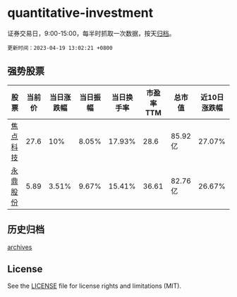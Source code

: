 # quantitative-investment

证券交易日，9:00-15:00，每半时抓取一次数据，按天[归档](archives)。

`更新时间：2023-04-19 13:02:21 +0800`

## 强势股票

|股票|当前价|当日涨跌幅|当日振幅|当日换手率|市盈率TTM|总市值|近10日涨跌幅|
|----|----|----|----|----|----|----|----|
|[焦点科技](https://xueqiu.com/S/SZ002315)|27.6|10%|8.05%|17.93%|28.6|85.92亿|27.07%|
|[永鼎股份](https://xueqiu.com/S/SH600105)|5.89|3.51%|9.67%|15.41%|36.61|82.76亿|26.67%|

## 历史归档

[archives](archives)

## License

See the [LICENSE](LICENSE) file for license rights and limitations (MIT).